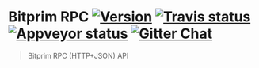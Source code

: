 # Bitprim RPC <a target="_blank" href="http://semver.org">![Version][badge.version]</a> <a target="_blank" href="https://travis-ci.org/k-nuth/rpc">![Travis status][badge.Travis]</a> <a target="_blank" href="https://ci.appveyor.com/project/k-nuth/rpc">![Appveyor status][badge.Appveyor]</a> <a target="_blank" href="https://gitter.im/bitprim/Lobby">![Gitter Chat][badge.Gitter]</a>

> Bitprim RPC (HTTP+JSON) API


<!-- Links -->
[badge.Appveyor]: https://ci.appveyor.com/api/projects/status/github/k-nuth/rpc?svg=true&branch=dev
[badge.Gitter]: https://img.shields.io/badge/gitter-join%20chat-blue.svg
[badge.Travis]: https://travis-ci.org/k-nuth/rpc.svg?branch=master
[badge.version]: https://badge.fury.io/gh/bitprim%2Fbitprim-rpc.svg

[CMake]: http://www.cmake.org
[Doxygen]: http://www.doxygen.org
[eRuby]: http://en.wikipedia.org/wiki/ERuby
[Hana.docs]: http://boostorg.github.io/hana
[Hana.wiki]: https://github.com/boostorg/hana/wiki
[Homebrew formula]: https://github.com/Homebrew/homebrew-rpc/blob/master/Formula/hana.rb


